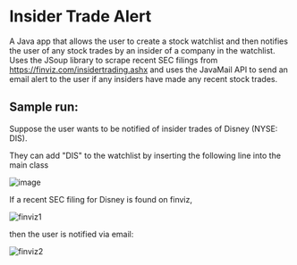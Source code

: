 # Insider Trade Alert

A Java app that allows the user to create a stock watchlist and then notifies the user of any stock trades by an insider of a company in the watchlist.
Uses the JSoup library to scrape recent SEC filings from https://finviz.com/insidertrading.ashx and uses the JavaMail API to send an email alert to the user if 
any insiders have made any recent stock trades.

## Sample run: 

Suppose the user wants to be notified of insider trades of Disney (NYSE: DIS). 

They can add "DIS" to the watchlist by inserting the following line into the main class 

![image](https://user-images.githubusercontent.com/105755993/216004644-d711eeca-46e1-4e16-9ed2-1345b2f2d339.png)

If a recent SEC filing for Disney is found on finviz, 

![finviz1](https://user-images.githubusercontent.com/105755993/216004956-2cb4b3a4-b2eb-4cd3-a39b-99b6d9a7b25a.PNG)

then the user is notified via email: 

![finviz2](https://user-images.githubusercontent.com/105755993/216005043-a8b72eb0-97df-472f-be69-c95e01ca939c.PNG)
